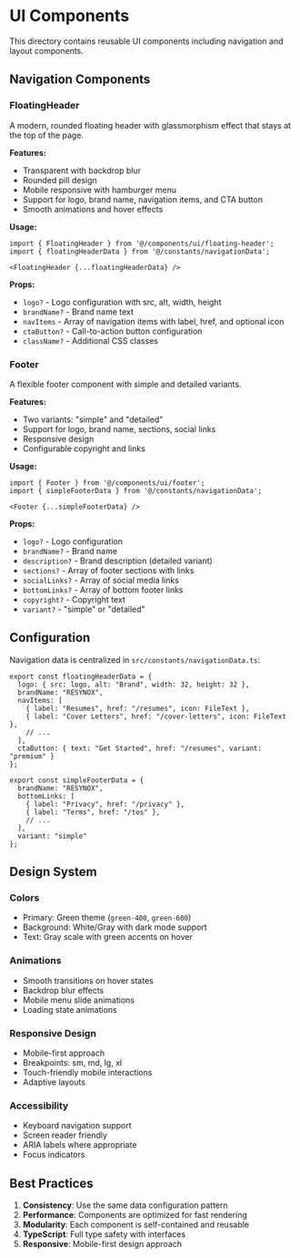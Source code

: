 # UI Components

This directory contains reusable UI components including navigation and layout components.

## Navigation Components

### FloatingHeader

A modern, rounded floating header with glassmorphism effect that stays at the top of the page.

**Features:**
- Transparent with backdrop blur
- Rounded pill design
- Mobile responsive with hamburger menu
- Support for logo, brand name, navigation items, and CTA button
- Smooth animations and hover effects

**Usage:**
```tsx
import { FloatingHeader } from '@/components/ui/floating-header';
import { floatingHeaderData } from '@/constants/navigationData';

<FloatingHeader {...floatingHeaderData} />
```

**Props:**
- `logo?` - Logo configuration with src, alt, width, height
- `brandName?` - Brand name text
- `navItems` - Array of navigation items with label, href, and optional icon
- `ctaButton?` - Call-to-action button configuration
- `className?` - Additional CSS classes

### Footer

A flexible footer component with simple and detailed variants.

**Features:**
- Two variants: "simple" and "detailed"
- Support for logo, brand name, sections, social links
- Responsive design
- Configurable copyright and links

**Usage:**
```tsx
import { Footer } from '@/components/ui/footer';
import { simpleFooterData } from '@/constants/navigationData';

<Footer {...simpleFooterData} />
```

**Props:**
- `logo?` - Logo configuration
- `brandName?` - Brand name
- `description?` - Brand description (detailed variant)
- `sections?` - Array of footer sections with links
- `socialLinks?` - Array of social media links
- `bottomLinks?` - Array of bottom footer links
- `copyright?` - Copyright text
- `variant?` - "simple" or "detailed"

## Configuration

Navigation data is centralized in `src/constants/navigationData.ts`:

```tsx
export const floatingHeaderData = {
  logo: { src: logo, alt: "Brand", width: 32, height: 32 },
  brandName: "RESYNOX",
  navItems: [
    { label: "Resumes", href: "/resumes", icon: FileText },
    { label: "Cover Letters", href: "/cover-letters", icon: FileText },
    // ...
  ],
  ctaButton: { text: "Get Started", href: "/resumes", variant: "premium" }
};

export const simpleFooterData = {
  brandName: "RESYNOX",
  bottomLinks: [
    { label: "Privacy", href: "/privacy" },
    { label: "Terms", href: "/tos" },
    // ...
  ],
  variant: "simple"
};
```

## Design System

### Colors
- Primary: Green theme (`green-400`, `green-600`)
- Background: White/Gray with dark mode support
- Text: Gray scale with green accents on hover

### Animations
- Smooth transitions on hover states
- Backdrop blur effects
- Mobile menu slide animations
- Loading state animations

### Responsive Design
- Mobile-first approach
- Breakpoints: sm, md, lg, xl
- Touch-friendly mobile interactions
- Adaptive layouts

### Accessibility
- Keyboard navigation support
- Screen reader friendly
- ARIA labels where appropriate
- Focus indicators

## Best Practices

1. **Consistency**: Use the same data configuration pattern
2. **Performance**: Components are optimized for fast rendering
3. **Modularity**: Each component is self-contained and reusable
4. **TypeScript**: Full type safety with interfaces
5. **Responsive**: Mobile-first design approach 